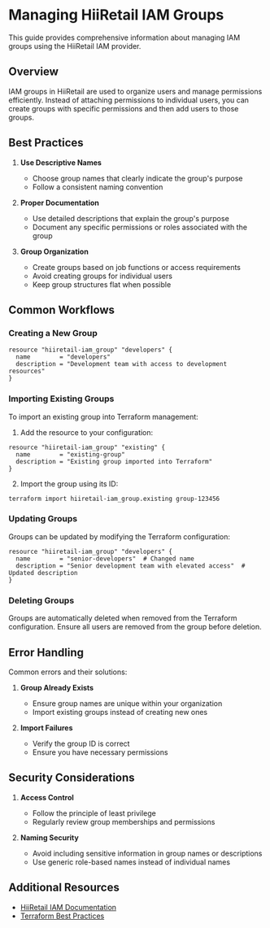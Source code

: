# Managing HiiRetail IAM Groups

This guide provides comprehensive information about managing IAM groups using the HiiRetail IAM provider.

## Overview

IAM groups in HiiRetail are used to organize users and manage permissions efficiently. Instead of attaching permissions to individual users, you can create groups with specific permissions and then add users to those groups.

## Best Practices

1. **Use Descriptive Names**
   - Choose group names that clearly indicate the group's purpose
   - Follow a consistent naming convention

2. **Proper Documentation**
   - Use detailed descriptions that explain the group's purpose
   - Document any specific permissions or roles associated with the group

3. **Group Organization**
   - Create groups based on job functions or access requirements
   - Avoid creating groups for individual users
   - Keep group structures flat when possible

## Common Workflows

### Creating a New Group

```hcl
resource "hiiretail-iam_group" "developers" {
  name        = "developers"
  description = "Development team with access to development resources"
}
```

### Importing Existing Groups

To import an existing group into Terraform management:

1. Add the resource to your configuration:
```hcl
resource "hiiretail-iam_group" "existing" {
  name        = "existing-group"
  description = "Existing group imported into Terraform"
}
```

2. Import the group using its ID:
```shell
terraform import hiiretail-iam_group.existing group-123456
```

### Updating Groups

Groups can be updated by modifying the Terraform configuration:

```hcl
resource "hiiretail-iam_group" "developers" {
  name        = "senior-developers"  # Changed name
  description = "Senior development team with elevated access"  # Updated description
}
```

### Deleting Groups

Groups are automatically deleted when removed from the Terraform configuration. Ensure all users are removed from the group before deletion.

## Error Handling

Common errors and their solutions:

1. **Group Already Exists**
   - Ensure group names are unique within your organization
   - Import existing groups instead of creating new ones

2. **Import Failures**
   - Verify the group ID is correct
   - Ensure you have necessary permissions

## Security Considerations

1. **Access Control**
   - Follow the principle of least privilege
   - Regularly review group memberships and permissions

2. **Naming Security**
   - Avoid including sensitive information in group names or descriptions
   - Use generic role-based names instead of individual names

## Additional Resources

- [HiiRetail IAM Documentation](https://docs.hiiretail.com/iam)
- [Terraform Best Practices](https://www.terraform.io/docs/configuration/style.html)